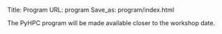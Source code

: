 Title: Program
URL: program
Save_as: program/index.html

The PyHPC program will be made available closer to the workshop date.